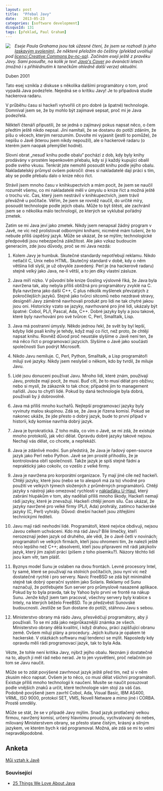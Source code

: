 ```yaml
---
layout: post
title:  "Přebal Javy"
date:   2013-05-23
categories: [software development]
disqusId: 131
tags: [překlad, Paul Graham]
---
```

<div style="float: left; margin: 0 1em 1em 0; text-align: center;"><a href="https://en.wikipedia.org/wiki/File:Java_programming_language_logo.svg"><img src="https://upload.wikimedia.org/wikipedia/en/thumb/3/30/Java_programming_language_logo.svg/80px-Java_programming_language_logo.svg.png" /></a></div><i>Eseje Paula Grahama jsou tak úžasné čtení, že jsem se rozhodl (s jeho <a href="http://www.paulgraham.com/gfaq.html">laskavým svolením</a>), že některé přeložím do češtiny (překlad uvolňuji pod <a href="http://creativecommons.org/licenses/by-nc-sa/3.0/cz/">licencí Creative Commons by-nc-sa</a>). Začínám esejí ještě z pravěku Javy. Sami posuďte, na kolik je text <a href="http://www.paulgraham.com/javacover.html">Java's Cover</a> po dvanácti letech (možná i s přihlédnutím k tanečkům ohledně další verze) aktuální.</i>

<div style="clear:both"></div>

Duben 2001

Tato esej vznikla z diskuse s několika dalšími programátory o tom, proč vypadá Java podezřele. Nejedná se o kritiku Javy! Je to případová studie hackerova radaru.

V průběhu času si hackeři vytvořili cit pro dobré (a špatné) technologie. Domníval jsem se, že by mohlo být zajímavé sepsat, proč mi je Java podezřelá.

Někteří čtenáři připustili, že se jedná o zajímavý pokus napsat něco, o čem předtím ještě nikdo nepsal. Jiní namítali, že se dostanu do potíží zdáním, že píšu o věcech, kterým nerozumím. Dovolte mi vyjasnit (jestli to pomůže), že nepíšu o Javě (kterou jsem nikdy nepoužil), ale o hackerově radaru (o kterém jsem naopak přemýšlel hodně).
<!--more-->

Slovní obrat „nesuď knihu podle obalu“ pochází z dob, kdy byly knihy prodávány v prostém lepenkovém přebalu, kdy si ji každý kupující obalil podle svého vkusu. Tenkrát jste nemohli posoudit knihu podle jejího obalu. Nakladatelský průmysl ovšem pokročil: dnes si nakladatelé dají práci s tím, aby se podle přebalu dalo o knize něco říct.

Strávil jsem mnoho času v knihkupectvích a mám pocit, že jsem se naučil rozumět všemu, co mi nakladatelé měli v úmyslu o knize říct a možná ještě o trochu víc. Čas, který jsem nestrávil v knihkupectvích, jsem trávil převážně u počítače. Věřím, že jsem se rovněž naučil, do určité míry, posoudit technologie podle jejich obalu. Může to být štěstí, ale zachránil jsem se o několika málo technologií, ze kterých se vyklubal pořádný zmetek.

Zatím se mi Java jeví jako zmetek. Nikdy jsem nenapsal žádný program v Javě, ne víc než prolistovat odbornými knihami, nicméně mám tušení, že to nebude příliš úspěšný jazyk. Může se ukázat, že se mýlím; technologické předpovědi jsou nebezpečná záležitost. Ale jako vzkaz budoucím generacím, zde jsou důvody, proč se mi Java nezdá:

1. Kolem Javy je humbuk. Skutečné standardy nepotřebují reklamu. Nikdo netlačil C, Unix nebo HTML. Skutečný standard v době, kdy o něm většina lidí slyší, je už obvykle zavedený. Perl je (na hackerově radaru) stejně velký jako Java, ne-li větší, a to jen díky vlastní zásluze.

2. Java míří nízko. V původní bíle knize Gosling výslovně říká, že Java byla navržena tak, aby nebyla příliš obtížná pro programátory zvyklé na C. Byla navržena jako další C++, C plus několik myšlenek převzatých z pokročilejších jazyků. Stejně jako tvůrci sitcomů nebo nezdravé stravy, designéři Javy záměrně navrhovali produkt pro lidi ne tak chytré jakou jsou oni. Historicky vzato se jazyky, navrhované pro jiné lidi, ukázaly být špatné: Cobol, PL/I, Pascal, Ada, C++. Dobré jazyky byly a jsou takové, které byly navrhování pro své tvůrce: C, Perl, Smalltalk, Lisp.

3. Java má postranní úmysly. Někdo jednou řekl, že svět by byl lepší, kdyby lidé psali knihy je tehdy, když mají co říct, než proto, že chtějí napsat knihu. Rovněž důvod proč neustále slyšíme o Javě není ten, že má něco říct o programovací jazycích. Slyšíme o Javě jako součásti společnosti Sun podrýt Microsoft.

4. Nikdo Javu nemiluje. C, Perl, Python, Smalltalk, a Lisp programátoři milují své jazyky. Nikdy jsem neslyšel o někom, kdo by tvrdil, že miluje Javu. 

5. Lidé jsou donuceni používat Javu. Mnoho lidí, které znám, používají Javu, protože mají pocit, že musí. Buď cítí, že to musí dělat pro obživu; nebo si myslí, že zákazník to tak chce; případně jim to management nařídil. Jsou to chytří lidé. Pokud by daná technologie byla dobrá, používali by ji dobrovolně.

6. Java má příliš mnoho kuchařů. Nejlepší programovací jazyky byly vyvinuty malou skupinou. Zdá se, že Java je řízena komisí. Pokud se nakonec ukáže, že jde přesto o dobrý jazyk, bude to první případ v historii, kdy komise navrhla dobrý jazyk. 

7. Java je byrokratická. Z toho mála, co vím o Javě, se mi zdá, že existuje mnoho protokolů, jak věci dělat. Opravdu dobré jazyky takové nejsou. Nechají vás dělat, co chcete, a nepřekáží.

8. Java je zdánlivě modní. Sun předstírá, že Java je řadový open-source jazyk jako Perl nebo Python. Javě se jen prostě přihodilo, že je kontrolována obří společností. Takže jazyk je spíš stejně fádní a nepraktický jako cokoliv, co vzešlo z velké firmy.

9. Java je navržena pro korporátní organizace. Ty mají jiné cíle než hackeři. Chtějí jazyky, které jsou (nebo se to alespoň má za to) vhodné pro použití ve velkých týmech složených z průměrných programátorů. Chtějí jazyky s nástroji jako omezovač rychlosti v <a href="http://en.wikipedia.org/wiki/U-Haul">náklaďáku U-Haul</a>, který zabrání hlupákům v tom, aby nadělali příliš mnoho škody. Hackeři nemají rádi jazyky, které je znevažují. Hackeři chtějí jenom sílu. Čas ukázal, že jazyky navržené pro velké firmy (PL/I, Ada) prohrály, zatímco hackerské jazyky (C, Perl) vyhrály. Důvod: dnešní hackeři jsou zítřejšími technickými řediteli.

10. Javu mají rádi nevhodní lidé. Programátoři, které nejvíce obdivuji, nejsou Javou celkem uchváceni. Kdo má rád Javu? Bílé límečky, kteří nerozeznají jeden jazyk od druhého, ale vědí, že o Javě četli v novinách; programátoři ve velkých firmách, kteří jsou ohromeni tím, že nalezli ještě něco lepšího než C++; absolventi, kteří jsou připraveni mít rádi jakýkoliv jazyk, který jim zajistí práci (píšem z toho písemku?). Názory těchto lidí jsou kam vítr, tam plášť.

11. Byznys model Sunu je oslaben na dvou frontách. Levné procesory Intel, ty samé, které se používají na stolních počítačích, jsou nyní víc než dostatečně rychlé i pro servery. Navíc FreeBSD se zdá být minimálně stejně tak dobrý operační systém jako Solaris. Reklamy od Sunu naznačují, že potřebujete Sun server pro průmyslově nasazené aplikace. Pokud by to byla pravda, tak by Yahoo bylo první ve frontě na nákup Sunu. Jenže když jsem tam pracoval, všechny servery byly krabice s Intely, na kterých běželo FreeBSD. To je předzvěstí Sunovské budoucnosti. Jestliže se Sun dostane do potíží, stáhnou Javu s sebou.

12. Ministerstvo obrany má rádo Javu, přesvědčují programátory, aby ji používali. To se mi zdá jako nejprůkaznější známka ze všech. Ministerstvo obrany dělá kvalitní, i když drahou, práci zajišťující obranu země. Ovšem milují plány a procedury. Jejich kultura je opakem té hackerské. V otázkách softwaru mají tendenci se mýlit. Naposledy kdy opravdu měli rádi programovací jazyk, tak to byla Ada.

Vězte, že tohle není kritika Javy, nýbrž jejího obalu. Neznám ji dostatečně na to, abych ji měl rád nebo nerad. Je to jen vysvětlení, proč nelačním po tom se Javu naučit.

Může se to zdát povýšené zavrhnout jazyk ještě před tím, než si v něm zkusím něco napsat. Ovšem je to něco, co musí dělat všichni programátoři. Existuje příliš mnoho technologií k naučení. Musíte se naučit posuzovat podle vnějších znaků a určit, které technologie vám stojí za váš čas. Podobně povýšeně jsem zavrhl Cobol, Ada, Visual Basic, IBM AS400, VRML, ISO 9000, protokol SET, VMS, Novell Netware a mimo jiné i CORBA. Prostě smrděly.

Může se stát, že se v případě Javy mýlím. Snad jazyk protlačený velkou firmou, navržený komisí, určený hlavnímu proudu, vychvalovaný do nebes, milovaný Ministerstvem obrany, se přesto stane čistým, krásný a silným jazykem, ve kterém bych k rád programoval. Možná, ale zdá se mi to velmi nepravděpodobné.

Anketa
------

<script type="text/javascript" charset="utf-8" src="https://static.polldaddy.com/p/7125237.js"></script>
<noscript><a href="http://polldaddy.com/poll/7125237/">Můj vztah k Javě</a></noscript>

### Související

* [25 Things We Love About Java](https://blog.jetbrains.com/idea/2020/05/25-things-we-love-about-java/)